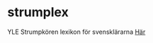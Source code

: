 strumplex
==============================
YLE Strumpkören lexikon för svensklärarna
[Här](https://angs.github.io/strumplex/)
